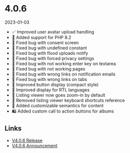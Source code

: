 # 4.0.6

2023-01-03

- ✅ Improved user avatar upload handling
- 🐘 Added support for PHP 8.2
- 🐞 Fixed bug with consent screen
- 🐞 Fixed bug with undefined constant
- 🐞 Fixed bug with flood uploads notify
- 🐞 Fixed bug with forced privacy settings
- 🐞 Fixed bug with not working enter key on textarea
- 🐞 Fixed bug with not working pages
- 🐞 Fixed bug with wrong links on notification emails
- 🐞 Fixed bug with wrong links on tabs
- 💅 Improved button display (compact style)
- 💅 Improved display for RTL languages
- 💅 Listing viewer now goes zoom-in by default
- 💅 Removed listing viewer keyboard shortcuts reference
- 🦄 Added customizable semantics for content
- 🛍️ Added custom call to action buttons for albums

## Links

- [V4.0.6 Release](https://chevereto.com/community/threads/chevereto-v4-0-6.14864/)
- [V4.0.6 Announcement](https://chevereto.com/community/threads/chevereto-v4-0-6-announcement.14830/)
